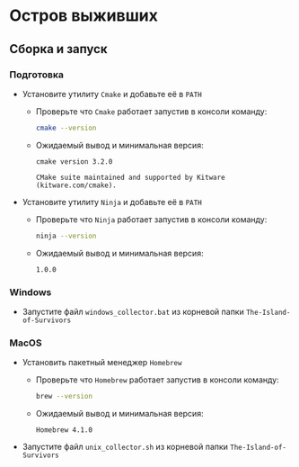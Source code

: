 # Остров выживших

## Сборка и запуск

### Подготовка

* Установите утилиту `Сmake` и добавьте её в `PATH`

    + Проверьте что `Сmake` работает запустив в консоли команду:

        ```bash
        cmake --version
        ```

    + Ожидаемый вывод и минимальная версия:

        ```plain-text
        cmake version 3.2.0

        CMake suite maintained and supported by Kitware (kitware.com/cmake).
        ```

* Установите утилиту `Ninja` и добавьте её в `PATH`

    + Проверьте что `Ninja` работает запустив в консоли команду:

        ```bash
        ninja --version
        ```

    + Ожидаемый вывод и минимальная версия:

        ```plain-text
        1.0.0
        ```

### Windows

* Запустите файл `windows_collector.bat` из корневой папки `The-Island-of-Survivors`

### MacOS

* Установить пакетный менеджер `Homebrew`

    + Проверьте что `Homebrew` работает запустив в консоли команду:

        ```bash
        brew --version
        ```

    + Ожидаемый вывод и минимальная версия:

        ```plain-text
        Homebrew 4.1.0
        ```

* Запустите файл `unix_collector.sh` из корневой папки `The-Island-of-Survivors`
